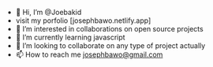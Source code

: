 - 👋 Hi, I’m @Joebakid
- visit my porfolio [josephbawo.netlify.app]
- 👀 I’m interested in collaborations on open source projects 
- 🌱 I’m currently learning javascript
- 💞️ I’m looking to collaborate on any type of project actually
- 📫 How to reach me josephbawo@gmail.com

<!---
Joebakid/Joebakid is a ✨ special ✨ repository because its `README.md` (this file) appears on your GitHub profile.
You can click the Preview link to take a look at your changes.
--->
